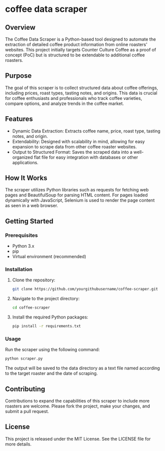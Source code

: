 # coffee data scraper

## Overview
The Coffee Data Scraper is a Python-based tool designed to automate the extraction of detailed coffee product information from online roasters' websites. This project initially targets Counter Culture Coffee as a proof of concept (PoC) but is structured to be extendable to additional coffee roasters.

## Purpose
The goal of this scraper is to collect structured data about coffee offerings, including prices, roast types, tasting notes, and origins. This data is crucial for coffee enthusiasts and professionals who track coffee varieties, compare options, and analyze trends in the coffee market.

## Features
- Dynamic Data Extraction: Extracts coffee name, price, roast type, tasting notes, and origin.
- Extendability: Designed with scalability in mind, allowing for easy expansion to scrape data from other coffee roaster websites.
- Output to Structured Format: Saves the scraped data into a well-organized flat file for easy integration with databases or other applications.

## How It Works
The scraper utilizes Python libraries such as requests for fetching web pages and BeautifulSoup for parsing HTML content. For pages loaded dynamically with JavaScript, Selenium is used to render the page content as seen in a web browser.

## Getting Started
### Prerequisites
- Python 3.x
- pip
- Virtual environment (recommended)

### Installation
1. Clone the repository:
    ```bash
    git clone https://github.com/yourgithubusername/coffee-scraper.git
    ```
2. Navigate to the project directory:
    ```bash
    cd coffee-scraper
    ```
3. Install the required Python packages:
    ```bash
    pip install -r requirements.txt
    ```

### Usage
Run the scraper using the following command:
```bash
python scraper.py
```
The output will be saved to the data directory as a text file named according to the target roaster and the date of scraping.

## Contributing
Contributions to expand the capabilities of this scraper to include more roasters are welcome. Please fork the project, make your changes, and submit a pull request.

## License
This project is released under the MIT License. See the LICENSE file for more details.
